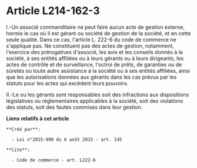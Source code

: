 # Article L214-162-3

I.-Un associé commanditaire ne peut faire aucun acte de gestion externe, hormis le cas où il est gérant ou société de gestion
de la société, et en cette seule qualité. Dans ce cas, l'article L. 222-6 du code de commerce ne s'applique pas. Ne
constituent pas des actes de gestion, notamment, l'exercice des prérogatives d'associé, les avis et les conseils donnés à la
société, à ses entités affiliées ou à leurs gérants ou à leurs dirigeants, les actes de contrôle et de surveillance, l'octroi
de prêts, de garanties ou de sûretés ou toute autre assistance à la société ou à ses entités affiliées, ainsi que les
autorisations données aux gérants dans les cas prévus par les statuts pour les actes qui excèdent leurs pouvoirs. 

II.-Le ou les gérants sont responsables soit des infractions aux dispositions législatives ou réglementaires applicables à la
société, soit des violations des statuts, soit des fautes commises dans leur gestion.

**Liens relatifs à cet article**

	**Créé par**:

	  - Loi n°2015-990 du 6 août 2015 - art. 145

	**Cite**:

	  - Code de commerce - art. L222-6
